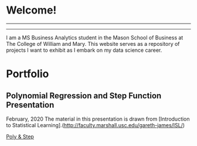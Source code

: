 

# Welcome!
---
---

I am a MS Business Analytics student in the Mason School of Business at The College of William and Mary. This website serves as a repository of projects I want to exhibit as I embark on my data science career. 


# Portfolio

## Polynomial Regression and Step Function Presentation
February, 2020
The material in this presentation is drawn from [Introduction to Statistical Learning].(http://faculty.marshall.usc.edu/gareth-james/ISL/)

[Poly & Step](/MLIIprez/index.md)
